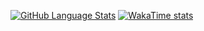 [![GitHub Language Stats](https://github-readme-stats.vercel.app/api/top-langs/?username=RomanRudin&layout=compact&langs_count=10&theme=radical&exclude_repo=)]()
[![WakaTime stats](https://github-readme-stats.vercel.app/api/wakatime?username=RomanRudin)]()


<!--
**RomanRudin/RomanRudin** is a ✨ _special_ ✨ repository because its `README.md` (this file) appears on your GitHub profile.

Here are some ideas to get you started:

- 🔭 I’m currently working on ...
- 🌱 I’m currently learning ...
- 👯 I’m looking to collaborate on ...
- 🤔 I’m looking for help with ...
- 💬 Ask me about ...
- 📫 How to reach me: ...
- 😄 Pronouns: ...
- ⚡ Fun fact: ...
-->
